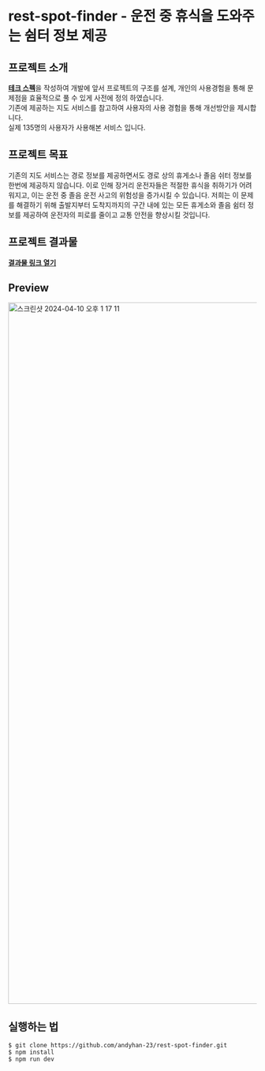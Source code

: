 # rest-spot-finder - 운전 중 휴식을 도와주는 쉼터 정보 제공

## 프로젝트 소개
[__테크 스펙__](https://docs.google.com/document/d/1EYgFZ9NGm49wcDMm3XwS2kfvcAqx6mpCRiLnsr4RI4w/edit)을 작성하여 개발에 앞서 프로젝트의 구조를 설계, 개인의 사용경험을 통해 문제점을 효율적으로 풀 수 있게 사전에 정의 하였습니다. <br />
기존에 제공하는 지도 서비스를 참고하여 사용자의 사용 경험을 통해 개선방안을 제시합니다. <br />
실제 135명의 사용자가 사용해본 서비스 입니다.

## 프로젝트 목표
기존의 지도 서비스는 경로 정보를 제공하면서도 경로 상의 휴게소나 졸음 쉬터 정보를 한번에 제공하지 않습니다. 이로 인해 장거리 운전자들은 적절한 휴식을 취하기가 어려워지고, 이는 운전 중 졸음 운전 사고의 위험성을 증가시킬 수 있습니다. 저희는 이 문제를 해결하기 위해 출발지부터 도착지까지의 구간 내에 있는 모든 휴게소와 졸음 쉼터 정보를 제공하여 운전자의 피로를 줄이고 교통 안전을 향상시킬 것입니다.

## 프로젝트 결과물
[__결과물 링크 열기__](https://restspotfinder.site/)

## Preview
<img width="1421" alt="스크린샷 2024-04-10 오후 1 17 11" src="https://github.com/andyhan-23/rest-spot-finder/assets/98483125/4abcc643-5f7e-4d62-9681-98813c2647ae">


## 실행하는 법
```
$ git clone https://github.com/andyhan-23/rest-spot-finder.git
$ npm install
$ npm run dev
```











